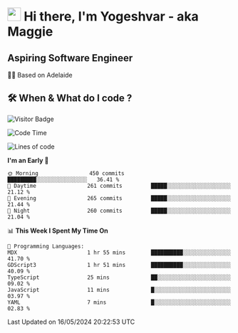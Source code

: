 <h1><img src="https://emojis.slackmojis.com/emojis/images/1531849430/4246/blob-sunglasses.gif?1531849430" width="30"/> Hi there, I'm Yogeshvar - aka Maggie</h1>

## Aspiring Software Engineer
🏂🏻  Based on Adelaide 

## 🛠 When & What do I code ?  

![Visitor Badge](https://visitor-badge.feriirawann.repl.co?username=yogeshvar&repo=yogeshvar&label=Visitors&style=plastic&color=%23457BFF&contentType=svg)

<!--START_SECTION:waka-->
![Code Time](http://img.shields.io/badge/Code%20Time-2%2C896%20hrs%2058%20mins-blue)

![Lines of code](https://img.shields.io/badge/From%20Hello%20World%20I%27ve%20Written-4.2%20million%20lines%20of%20code-blue)

**I'm an Early 🐤** 

```text
🌞 Morning                450 commits         █████████░░░░░░░░░░░░░░░░   36.41 % 
🌆 Daytime                261 commits         █████░░░░░░░░░░░░░░░░░░░░   21.12 % 
🌃 Evening                265 commits         █████░░░░░░░░░░░░░░░░░░░░   21.44 % 
🌙 Night                  260 commits         █████░░░░░░░░░░░░░░░░░░░░   21.04 % 
```


📊 **This Week I Spent My Time On** 

```text
💬 Programming Languages: 
MDX                      1 hr 55 mins        ██████████░░░░░░░░░░░░░░░   41.70 % 
GDScript3                1 hr 51 mins        ██████████░░░░░░░░░░░░░░░   40.09 % 
TypeScript               25 mins             ██░░░░░░░░░░░░░░░░░░░░░░░   09.02 % 
JavaScript               11 mins             █░░░░░░░░░░░░░░░░░░░░░░░░   03.97 % 
YAML                     7 mins              █░░░░░░░░░░░░░░░░░░░░░░░░   02.83 % 
```


 Last Updated on 16/05/2024 20:22:53 UTC
<!--END_SECTION:waka-->
